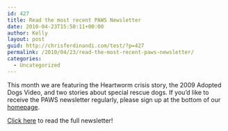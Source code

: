 ```yaml
---
id: 427
title: Read the most recent PAWS Newsletter
date: 2010-04-23T15:58:11+00:00
author: Kelly
layout: post
guid: http://chrisferdinandi.com/test/?p=427
permalink: /2010/04/23/read-the-most-recent-paws-newsletter/
categories:
  - Uncategorized
---
```

This month we are featuring the Heartworm crisis story, the 2009 Adopted Dogs Video, and two stories about special rescue dogs. If you&#8217;d like to receive the PAWS newsletter regularly, please sign up at the bottom of our [homepage](https://pawsnewengland.com).

[Click here](http://us1.campaign-archive.com/?u=0c705fc71db1e2d4d6f5f4ba3&id=21b2f7bfff) to read the full newsletter!